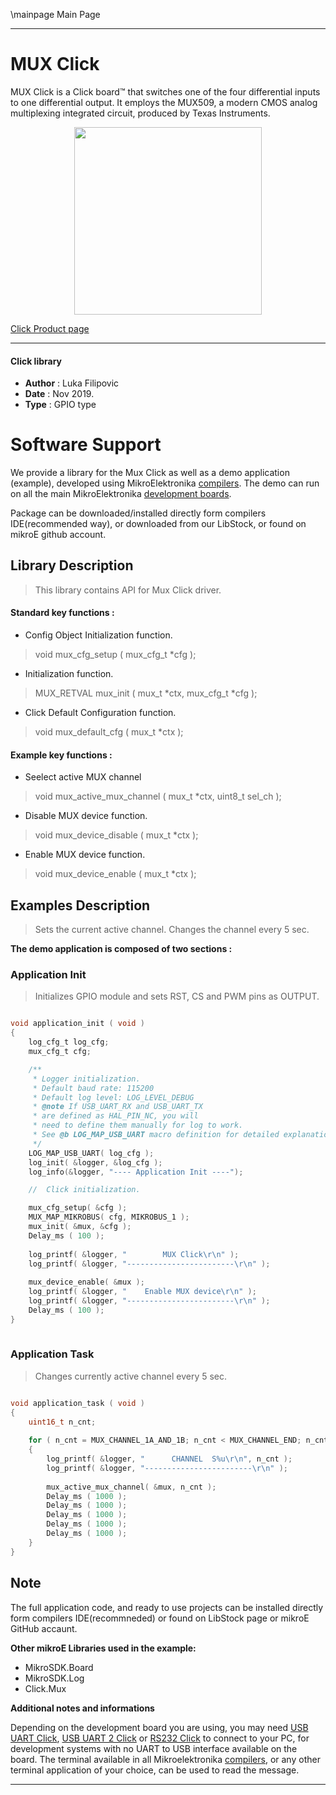 \mainpage Main Page
 
 

---
# MUX Click

MUX Click is a Click board™ that switches one of the four differential inputs to one differential output. It employs the MUX509, a modern CMOS analog multiplexing integrated circuit, produced by Texas Instruments.

<p align="center">
  <img src="https://download.mikroe.com/images/click_for_ide/mux_click.png" height=300px>
</p>


[Click Product page](https://www.mikroe.com/mux-click)

---


#### Click library 

- **Author**        : Luka Filipovic
- **Date**          : Nov 2019.
- **Type**          : GPIO type


# Software Support

We provide a library for the Mux Click 
as well as a demo application (example), developed using MikroElektronika 
[compilers](https://shop.mikroe.com/compilers). 
The demo can run on all the main MikroElektronika [development boards](https://shop.mikroe.com/development-boards).

Package can be downloaded/installed directly form compilers IDE(recommended way), or downloaded from our LibStock, or found on mikroE github account. 

## Library Description

> This library contains API for Mux Click driver.

#### Standard key functions :

- Config Object Initialization function.
> void mux_cfg_setup ( mux_cfg_t *cfg ); 
 
- Initialization function.
> MUX_RETVAL mux_init ( mux_t *ctx, mux_cfg_t *cfg );

- Click Default Configuration function.
> void mux_default_cfg ( mux_t *ctx );


#### Example key functions :

- Seelect active MUX channel
> void mux_active_mux_channel ( mux_t *ctx, uint8_t sel_ch );
 
- Disable MUX device function.
> void mux_device_disable ( mux_t *ctx );

- Enable MUX device function.
> void mux_device_enable ( mux_t *ctx );

## Examples Description

> Sets the current active channel. Changes the channel every 5 sec.

**The demo application is composed of two sections :**

### Application Init 

> Initializes GPIO module and sets RST, CS and PWM pins as OUTPUT.

```c

void application_init ( void )
{
    log_cfg_t log_cfg;
    mux_cfg_t cfg;

    /** 
     * Logger initialization.
     * Default baud rate: 115200
     * Default log level: LOG_LEVEL_DEBUG
     * @note If USB_UART_RX and USB_UART_TX 
     * are defined as HAL_PIN_NC, you will 
     * need to define them manually for log to work. 
     * See @b LOG_MAP_USB_UART macro definition for detailed explanation.
     */
    LOG_MAP_USB_UART( log_cfg );
    log_init( &logger, &log_cfg );
    log_info(&logger, "---- Application Init ----");

    //  Click initialization.

    mux_cfg_setup( &cfg );
    MUX_MAP_MIKROBUS( cfg, MIKROBUS_1 );
    mux_init( &mux, &cfg );
    Delay_ms ( 100 );
    
    log_printf( &logger, "        MUX Click\r\n" );
    log_printf( &logger, "------------------------\r\n" );
    
    mux_device_enable( &mux );
    log_printf( &logger, "    Enable MUX device\r\n" );
    log_printf( &logger, "------------------------\r\n" );
    Delay_ms ( 100 );
}
  
```

### Application Task

> Changes currently active channel every 5 sec.

```c

void application_task ( void )
{
    uint16_t n_cnt;
    
    for ( n_cnt = MUX_CHANNEL_1A_AND_1B; n_cnt < MUX_CHANNEL_END; n_cnt++ )
    {
        log_printf( &logger, "      CHANNEL  S%u\r\n", n_cnt );
        log_printf( &logger, "------------------------\r\n" );
        
        mux_active_mux_channel( &mux, n_cnt );
        Delay_ms ( 1000 );
        Delay_ms ( 1000 );
        Delay_ms ( 1000 );
        Delay_ms ( 1000 );
        Delay_ms ( 1000 );
    }
}  

```

## Note

> 
> <NOTE>
> 

The full application code, and ready to use projects can be  installed directly form compilers IDE(recommneded) or found on LibStock page or mikroE GitHub accaunt.

**Other mikroE Libraries used in the example:** 

- MikroSDK.Board
- MikroSDK.Log
- Click.Mux

**Additional notes and informations**

Depending on the development board you are using, you may need 
[USB UART Click](https://shop.mikroe.com/usb-uart-click), 
[USB UART 2 Click](https://shop.mikroe.com/usb-uart-2-click) or 
[RS232 Click](https://shop.mikroe.com/rs232-click) to connect to your PC, for 
development systems with no UART to USB interface available on the board. The 
terminal available in all Mikroelektronika 
[compilers](https://shop.mikroe.com/compilers), or any other terminal application 
of your choice, can be used to read the message.



---
